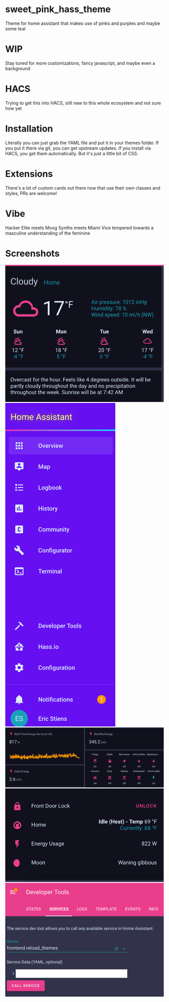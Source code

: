 # sweet_pink_hass_theme

Theme for home assistant that makes use of pinks and purples and maybe some teal

# WIP

Stay tuned for more customizations, fancy javascript, and maybe even a background

# HACS

Trying to get this into HACS, still new to this whole ecosystem and not sure how yet

# Installation

Literally you can just grab the YAML file and put it in your themes folder. If you put it there via git, you can get upstream updates. If you install via HACS, you get them automatically. But it's just a little bit of CSS.

# Extensions

There's a lot of custom cards out there now that use their own classes and styles, PRs are welcome!

# Vibe

Hacker Elite meets Moog Synths meets Miami Vice tempered towards a masculine understanding of the feminine

# Screenshots

![alt text](https://raw.githubusercontent.com/estiens/sweet_pink_hass_theme/master/_screenshots/one.png)
![alt text](https://raw.githubusercontent.com/estiens/sweet_pink_hass_theme/master/_screenshots/two.png)
![alt text](https://raw.githubusercontent.com/estiens/sweet_pink_hass_theme/master/_screenshots/three.png)
![alt text](https://raw.githubusercontent.com/estiens/sweet_pink_hass_theme/master/_screenshots/four.png)
![alt text](https://raw.githubusercontent.com/estiens/sweet_pink_hass_theme/master/_screenshots/five.png)
